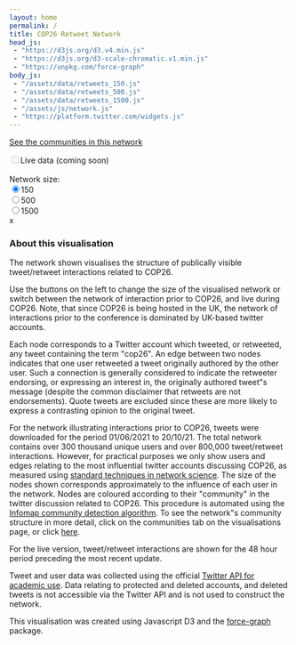 ```yaml
---
layout: home
permalink: /
title: COP26 Retweet Network
head_js:
 - "https://d3js.org/d3.v4.min.js"
 - "https://d3js.org/d3-scale-chromatic.v1.min.js"
 - "https://unpkg.com/force-graph"
body_js:
 - "/assets/data/retweets_150.js"
 - "/assets/data/retweets_500.js"
 - "/assets/data/retweets_1500.js"
 - "/assets/js/network.js"
 - "https://platform.twitter.com/widgets.js"
---
```


<p class="text-center">
<a href="/visualisation/communities">See the communities in this network</a>
</p>

<div class="controls small">
  <input type="checkbox" disabled><label for="live" class="small">Live data (coming soon)</label><br/>
  <br/>
  <div class="hide-sm">
    Network size:<br/>
    <input name="size" value="150"  onclick="LoadNetwork(150 , false)"  type="radio" checked><label for="150" >150</label><br/>
    <input name="size" value="500"  onclick="LoadNetwork(500 , false)"  type="radio"><label for="500" >500</label><br/>
    <input name="size" value="1500" onclick="LoadNetwork(1500, false)"  type="radio"><label for="1500">1500</label><br/>
  </div>
</div>

<div id="graph">
</div>

<div id="panel" class="hide hide-sm">
  <a id="exit" onclick="ClosePanel()">x</a>
  <h3 id="panel_title"></h3>
  <div id="panel_content" class="text-center"></div>
</div>

### About this visualisation

The network shown visualises the structure of publically visible tweet/retweet interactions related to COP26.

Use the buttons on the left to change the size of the visualised network or switch between the network of interaction prior to COP26, and live during COP26. Note, that since COP26 is being hosted in the UK, the network of interactions prior to the conference is dominated by UK-based twitter accounts.


Each node corresponds to a Twitter account which tweeted, or retweeted, any tweet containing the term "cop26". An edge between two nodes indicates that one user retweeted a tweet originally authored by the other user. Such a connection is generally considered to indicate the retweeter endorsing, or expressing an interest in, the originally authored tweet"s message (despite the common disclaimer that retweets are not endorsements). Quote tweets are excluded since these are more likely to express a contrasting opinion to the original tweet.


For the network illustrating interactions prior to COP26, tweets were downloaded for the period 01/06/2021 to 20/10/21. The total network contains over 300 thousand unique users and over 800,000 tweet/retweet interactions. However, for practical purposes we only show users and edges relating to the most influential twitter accounts discussing COP26, as measured using <a target="_blank" href="https://en.wikipedia.org/wiki/PageRank">standard techniques in network science</a>. The size of the nodes shown corresponds approximately to the influence of each user in the network. Nodes are coloured according to their "community" in the twitter discussion related to COP26. This procedure is automated using the <a target="_blank" href="https://towardsdatascience.com/infomap-algorithm-9b68b7e8b86">Infomap community detection algorithm</a>. To see the network"s community structure in more detail, click on the communities tab on the visualisations page, or click <a href="/visualisation/communities">here</a>.


For the live version, tweet/retweet interactions are shown for the 48 hour period preceding the most recent update.


Tweet and user data was collected using the official <a href="https://developer.twitter.com/en/products/twitter-api/academic-research">Twitter API for academic use</a>. Data relating to protected and deleted accounts, and deleted tweets is not accessible via the Twitter API and is not used to construct the network.

This visualisation was created using Javascript D3 and the <a target="_blank" href="https://github.com/vasturiano/force-graph">force-graph</a> package.


